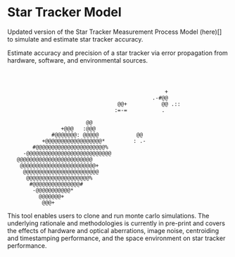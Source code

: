# Star Tracker Model
Updated version of the Star Tracker Measurement Process Model (here)[] to simulate and estimate star tracker accuracy.

Estimate accuracy and precision of a star tracker via error propagation from hardware, software, and environmental sources.
```



                                                  +
                                              .-#@@
                                   @@+           @@ .::
                                  :=-=           .

                         @@
                 +@@@   :@@@
              #@@@@@@@: @@@@@            @@
           +@@@@@@@@@@@@@@@@@@*         : .-
        #@@@@@@@@@@@@@@@@@@@@@@%
     -@@@@@@@@@@@@@@@@@@@@@@@@@@@
   @@@@@@@@@@@@@@@@@@@@@@@@
    @@@@@@@@@@@@@@@@@@@@@@@@+
     @@@@@@@@@@@@@@@@@@@@@@@@
      @@@@@@@@@@@@@@@@@@@@%
       #@@@@@@@@@@@@@@@#
        -@@@@@@@@@@@*
          @@@@@@@+
           @@@+
```

This tool enables users to clone and run monte carlo simulations. The underlying rationale and methodologies is currently in pre-print and covers the effects of hardware and optical aberrations, image noise, centroiding and timestamping performance, and the space environment on star tracker performance. 
